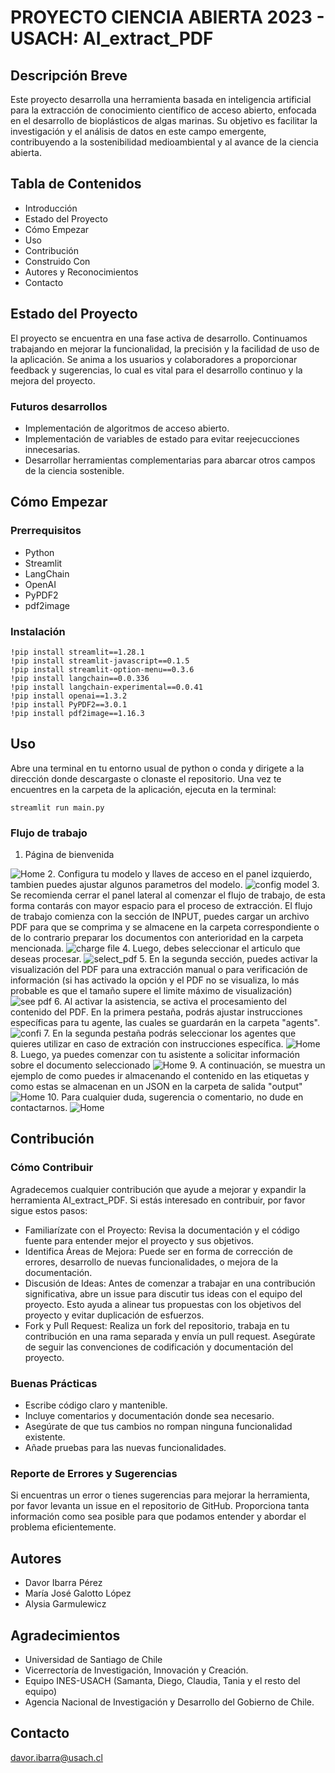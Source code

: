 # PROYECTO CIENCIA ABIERTA 2023 - USACH: AI_extract_PDF

## Descripción Breve

Este proyecto desarrolla una herramienta basada en inteligencia artificial para la extracción de conocimiento científico de acceso abierto, enfocada en el desarrollo de bioplásticos de algas marinas. Su objetivo es facilitar la investigación y el análisis de datos en este campo emergente, contribuyendo a la sostenibilidad medioambiental y al avance de la ciencia abierta.

## Tabla de Contenidos

- Introducción
- Estado del Proyecto
- Cómo Empezar
- Uso
- Contribución
- Construido Con
- Autores y Reconocimientos
- Contacto

## Estado del Proyecto

El proyecto se encuentra en una fase activa de desarrollo. Continuamos trabajando en mejorar la funcionalidad, la precisión y la facilidad de uso de la aplicación. Se anima a los usuarios y colaboradores a proporcionar feedback y sugerencias, lo cual es vital para el desarrollo continuo y la mejora del proyecto.

### Futuros desarrollos
- Implementación de algoritmos de acceso abierto.
- Implementación de variables de estado para evitar reejecucciones innecesarias.
- Desarrollar herramientas complementarias para abarcar otros campos de la ciencia sostenible.

## Cómo Empezar

### Prerrequisitos

- Python
- Streamlit
- LangChain
- OpenAI
- PyPDF2
- pdf2image

### Instalación
```
!pip install streamlit==1.28.1
!pip install streamlit-javascript==0.1.5
!pip install streamlit-option-menu==0.3.6
!pip install langchain==0.0.336
!pip install langchain-experimental==0.0.41
!pip install openai==1.3.2
!pip install PyPDF2==3.0.1
!pip install pdf2image==1.16.3
```

## Uso
Abre una terminal en tu entorno usual de python o conda y dirigete a la dirección donde descargaste o clonaste el repositorio. Una vez te encuentres en la carpeta de la aplicación, ejecuta en la terminal: 

```
streamlit run main.py
```

### Flujo de trabajo
1. Página de bienvenida
<image src="/Projects_KnowledgeExtracted/2023_ciencia_abierta_usach/app1_bioplastic/resources/workflow/1home.png" alt="Home">
2. Configura tu modelo y llaves de acceso en el panel izquierdo, tambien puedes ajustar algunos parametros del modelo.
<image src="/resources/workflow/2 - config model.png" alt="config model">
3. Se recomienda cerrar el panel lateral al comenzar el flujo de trabajo, de esta forma contarás con mayor espacio para el proceso de extracción. El flujo de trabajo comienza con la sección de INPUT, puedes cargar un archivo PDF para que se comprima y se almacene en la carpeta correspondiente o de lo contrario preparar los documentos con anterioridad en la carpeta mencionada. 
<image src="/resources/workflow/3 - charge file.png" alt="charge file">
4. Luego, debes seleccionar el articulo que deseas procesar.
<image src="/resources/workflow/4 - select pdf.png" alt="select_pdf">
5. En la segunda sección, puedes activar la visualización del PDF para una extracción manual o para verificación de información (si has activado la opción y el PDF no se visualiza, lo más probable es que el tamaño supere el limite máximo de visualización)
<image src="/resources/workflow/5 - see pdf.png" alt="see pdf">
6. Al activar la asistencia, se activa el procesamiento del contenido del PDF. En la primera pestaña, podrás ajustar instrucciones específicas para tu agente, las cuales se guardarán en la carpeta "agents".
<image src="/resources/workflow/6 - config agent.png" alt="confi">
7. En la segunda pestaña podrás seleccionar los agentes que quieres utilizar en caso de extración con instrucciones específica.
<image src="/resources/workflow/7 - select assistance.png" alt="Home">
8. Luego, ya puedes comenzar con tu asistente a solicitar información sobre el documento seleccionado 
<image src="/resources/workflow/8 - response.png" alt="Home">
9. A continuación, se muestra un ejemplo de como puedes ir almacenando el contenido en las etiquetas y como estas se almacenan en un JSON en la carpeta de salida "output"
<image src="/resources/workflow/9 - save item.png" alt="Home">
10. Para cualquier duda, sugerencia o comentario, no dude en contactarnos.
<image src="/resources/workflow/10 - contact.png" alt="Home">


## Contribución

### Cómo Contribuir
Agradecemos cualquier contribución que ayude a mejorar y expandir la herramienta AI_extract_PDF. Si estás interesado en contribuir, por favor sigue estos pasos:
- Familiarízate con el Proyecto: Revisa la documentación y el código fuente para entender mejor el proyecto y sus objetivos.
- Identifica Áreas de Mejora: Puede ser en forma de corrección de errores, desarrollo de nuevas funcionalidades, o mejora de la documentación.
- Discusión de Ideas: Antes de comenzar a trabajar en una contribución significativa, abre un issue para discutir tus ideas con el equipo del proyecto. Esto ayuda a alinear tus propuestas con los objetivos del proyecto y evitar duplicación de esfuerzos.
- Fork y Pull Request: Realiza un fork del repositorio, trabaja en tu contribución en una rama separada y envía un pull request. Asegúrate de seguir las convenciones de codificación y documentación del proyecto.

### Buenas Prácticas
- Escribe código claro y mantenible.
- Incluye comentarios y documentación donde sea necesario.
- Asegúrate de que tus cambios no rompan ninguna funcionalidad existente.
- Añade pruebas para las nuevas funcionalidades.

### Reporte de Errores y Sugerencias
Si encuentras un error o tienes sugerencias para mejorar la herramienta, por favor levanta un issue en el repositorio de GitHub. Proporciona tanta información como sea posible para que podamos entender y abordar el problema eficientemente.

## Autores

- Davor Ibarra Pérez
- María José Galotto López
- Alysia Garmulewicz

## Agradecimientos

- Universidad de Santiago de Chile
- Vicerrectoría de Investigación, Innovación y Creación.
- Equipo INES-USACH (Samanta, Diego, Claudia, Tania y el resto del equipo)
- Agencia Nacional de Investigación y Desarrollo del Gobierno de Chile.

## Contacto

davor.ibarra@usach.cl

